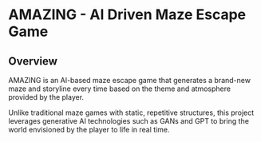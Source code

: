 # AMAZING - AI Driven Maze Escape Game
## Overview
AMAZING is an AI-based maze escape game that generates a brand-new maze and storyline every time based on the theme and atmosphere provided by the player.

Unlike traditional maze games with static, repetitive structures, this project leverages generative AI technologies such as GANs and GPT to bring the world envisioned by the player to life in real time.